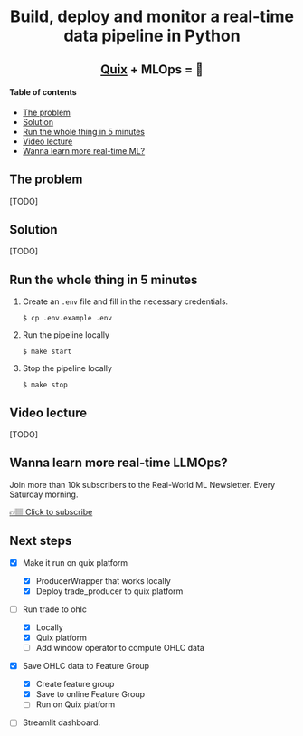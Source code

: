 <!-- <div align="center">
    <a href='https://www.realworldml.xyz/'><img src='./media/rwml_logo.png' width='350'></a>    
</div> -->

<div align="center">
    <h1>Build, deploy and monitor a real-time data pipeline in Python</h1>
    <h2><a href="">Quix</a> + MLOps = 🚀</h2>
    
</div>

#### Table of contents
* [The problem](#the-problem)
* [Solution](#solution)
* [Run the whole thing in 5 minutes](#run-the-whole-thing-in-5-minutes)
* [Video lecture](#video-lecture)
* [Wanna learn more real-time ML?](#wanna-learn-more-real-time-ml)


## The problem

[TODO]

## Solution

[TODO]


## Run the whole thing in 5 minutes

1. Create an `.env` file and fill in the necessary credentials.
    ```
    $ cp .env.example .env
    ```

2. Run the pipeline locally
    ```
    $ make start
    ```

3. Stop the pipeline locally
    ```
    $ make stop
    ```

## Video lecture

[TODO]


## Wanna learn more real-time LLMOps?

Join more than 10k subscribers to the Real-World ML Newsletter. Every Saturday morning.

[👉🏽 Click to subscribe](https://www.realworldml.xyz/subscribe)


## Next steps

- [x] Make it run on quix platform
    - [x] ProducerWrapper that works locally
    - [x] Deploy trade_producer to quix platform

- [ ] Run trade to ohlc
    - [x] Locally
    - [x] Quix platform
    - [ ] Add window operator to compute OHLC data

- [x] Save OHLC data to Feature Group
    - [x] Create feature group
    - [x] Save to online Feature Group
    - [ ] Run on Quix platform

- [ ] Streamlit dashboard.



